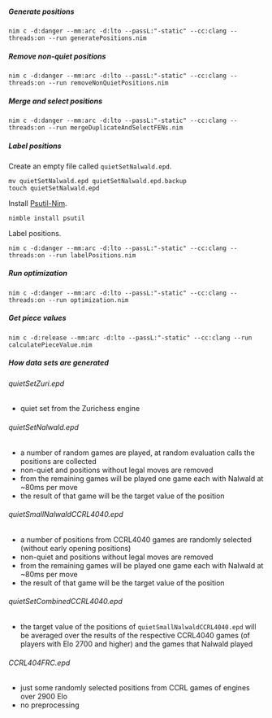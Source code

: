 ##### Generate positions
```
nim c -d:danger --mm:arc -d:lto --passL:"-static" --cc:clang --threads:on --run generatePositions.nim
```

##### Remove non-quiet positions

```
nim c -d:danger --mm:arc -d:lto --passL:"-static" --cc:clang --threads:on --run removeNonQuietPositions.nim
```

##### Merge and select positions

```
nim c -d:danger --mm:arc -d:lto --passL:"-static" --cc:clang --threads:on --run mergeDuplicateAndSelectFENs.nim
```
##### Label positions

Create an empty file called `quietSetNalwald.epd`.

```
mv quietSetNalwald.epd quietSetNalwald.epd.backup
touch quietSetNalwald.epd
```

Install [Psutil-Nim](https://github.com/johnscillieri/psutil-nim).

```
nimble install psutil
```

Label positions.

```
nim c -d:danger --mm:arc -d:lto --passL:"-static" --cc:clang --threads:on --run labelPositions.nim
```

##### Run optimization
```
nim c -d:danger --mm:arc -d:lto --passL:"-static" --cc:clang --threads:on --run optimization.nim
```

##### Get piece values
```
nim c -d:release --mm:arc -d:lto --passL:"-static" --cc:clang --run calculatePieceValue.nim
```

##### How data sets are generated

###### quietSetZuri.epd

- quiet set from the Zurichess engine

###### quietSetNalwald.epd

- a number of random games are played, at random evaluation calls the positions are collected
- non-quiet and positions without legal moves are removed
- from the remaining games will be played one game each with Nalwald at ~80ms per move
- the result of that game will be the target value of the position

###### quietSmallNalwaldCCRL4040.epd

- a number of positions from CCRL4040 games are randomly selected (without early opening positions)
- non-quiet and positions without legal moves are removed
- from the remaining games will be played one game each with Nalwald at ~80ms per move
- the result of that game will be the target value of the position

###### quietSetCombinedCCRL4040.epd

- the target value of the positions of `quietSmallNalwaldCCRL4040.epd` will be averaged over the results of the respective CCRL4040 games (of players with Elo 2700 and higher) and the games that Nalwald played

###### CCRL404FRC.epd

- just some randomly selected positions from CCRL games of engines over 2900 Elo
- no preprocessing